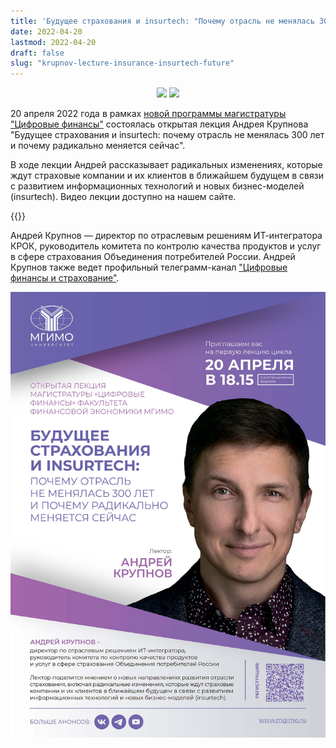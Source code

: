 ```yaml
---
title: 'Будущее страхования и insurtech: "Почему отрасль не менялась 300 лет и почему радикально меняется сейчас"'
date: 2022-04-20
lastmod: 2022-04-20
draft: false
slug: "krupnov-lecture-insurance-insurtech-future"
---
```


[digital]: /program/masters/digital-finance
[mag-badge]: https://img.shields.io/badge/-Магистратура-1EB3A1
[econ-badge-mag]: https://img.shields.io/badge/Экономика-Цифровые_финансы-1EB3A1

<center>

![][mag-badge] [![][econ-badge-mag]][digital]

</center>

20 апреля 2022 года в рамках [новой программы магистратуры "Цифровые финансы"][digital] состоялась открытая лекция Андрея Крупнова "Будущее страхования и insurtech: почему отрасль не менялась 300 лет и почему радикально меняется сейчас".

В ходе лекции Андрей рассказывает радикальных изменениях, которые ждут страховые компании и их клиентов в ближайшем будущем в связи с развитием информационных технологий и новых бизнес-моделей (insurtech). Видео лекции доступно на нашем сайте.

{{<youtube DiWocuszDRI>}}

<p></p>

Андрей Крупнов — директор по отраслевым решениям ИТ-интегратора КРОК, руководитель комитета по контролю качества продуктов и услуг в сфере страхования Объединения потребителей России. Андрей Крупнов также ведет профильный телеграмм-канал ["Цифровые финансы и страхование"](https://t.me/krupnov_a).

<p></p>

![Приглашение](image.jpg)
